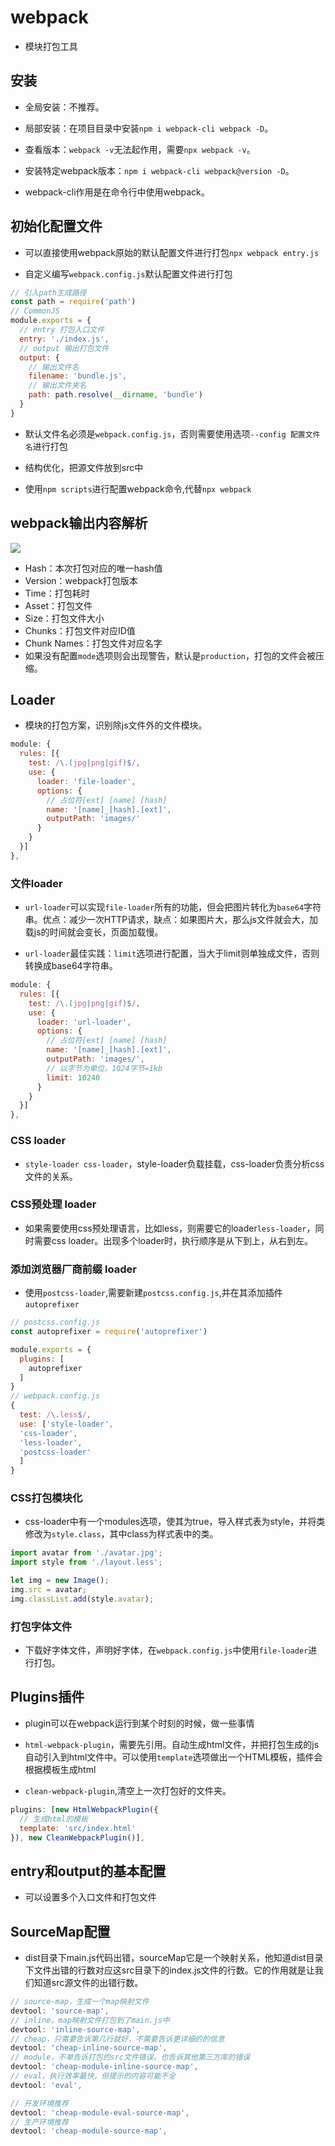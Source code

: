 # webpack

- 模块打包工具

## 安装

- 全局安装：不推荐。

- 局部安装：在项目目录中安装`npm i webpack-cli webpack -D`。

- 查看版本：`webpack -v`无法起作用，需要`npx webpack -v`。

- 安装特定webpack版本：`npm i webpack-cli webpack@version -D`。

- webpack-cli作用是在命令行中使用webpack。

## 初始化配置文件

- 可以直接使用webpack原始的默认配置文件进行打包`npx webpack entry.js`

- 自定义编写`webpack.config.js`默认配置文件进行打包
```js
// 引入path生成路径
const path = require('path')
// CommonJS
module.exports = {
  // entry 打包入口文件
  entry: './index.js',
  // output 输出打包文件
  output: {
    // 输出文件名
    filename: 'bundle.js',
    // 输出文件夹名
    path: path.resolve(__dirname, 'bundle')
  }
}
```

- 默认文件名必须是`webpack.config.js`，否则需要使用选项`--config 配置文件名`进行打包

- 结构优化，把源文件放到src中

- 使用`npm scripts`进行配置webpack命令,代替`npx webpack`

## webpack输出内容解析

![](https://image-static.segmentfault.com/103/812/1038122385-5cf49388eccb2_articlex)

- Hash：本次打包对应的唯一hash值
- Version：webpack打包版本
- Time：打包耗时
- Asset：打包文件
- Size：打包文件大小
- Chunks：打包文件对应ID值
- Chunk Names：打包文件对应名字
- 如果没有配置`mode`选项则会出现警告，默认是`production`，打包的文件会被压缩。

## Loader

- 模块的打包方案，识别除js文件外的文件模块。
```js
module: {
  rules: [{
    test: /\.(jpg|png|gif)$/,
    use: {
      loader: 'file-loader',
      options: {
        // 占位符[ext] [name] [hash]
        name: '[name]_[hash].[ext]',
        outputPath: 'images/'
      }
    }
  }]
},

```

### 文件loader

- `url-loader`可以实现`file-loader`所有的功能，但会把图片转化为`base64`字符串。优点：减少一次HTTP请求，缺点：如果图片大，那么js文件就会大，加载js的时间就会变长，页面加载慢。

- `url-loader`最佳实践：`limit`选项进行配置，当大于limit则单独成文件，否则转换成base64字符串。
```js
module: {
  rules: [{
    test: /\.(jpg|png|gif)$/,
    use: {
      loader: 'url-loader',
      options: {
        // 占位符[ext] [name] [hash]
        name: '[name]_[hash].[ext]',
        outputPath: 'images/',
        // 以字节为单位，1024字节=1kb
        limit: 10240
      }
    }
  }]
},

```

### CSS loader

- `style-loader css-loader`，style-loader负载挂载，css-loader负责分析css文件的关系。

### CSS预处理 loader

- 如果需要使用css预处理语言，比如less，则需要它的loader`less-loader`，同时需要css loader。出现多个loader时，执行顺序是从下到上，从右到左。

### 添加浏览器厂商前缀 loader

- 使用`postcss-loader`,需要新建`postcss.config.js`,并在其添加插件`autoprefixer`
```js
// postcss.config.js
const autoprefixer = require('autoprefixer')

module.exports = {
  plugins: [
    autoprefixer
  ]
}
// webpack.config.js
{
  test: /\.less$/,
  use: ['style-loader',
  'css-loader',
  'less-loader',
  'postcss-loader'
  ]
}
```

### CSS打包模块化

- css-loader中有一个modules选项，使其为true，导入样式表为style，并将类修改为`style.class`，其中class为样式表中的类。

```js
import avatar from './avatar.jpg';
import style from './layout.less';

let img = new Image();
img.src = avatar;
img.classList.add(style.avatar);
```

### 打包字体文件

- 下载好字体文件，声明好字体，在`webpack.config.js`中使用`file-loader`进行打包。

## Plugins插件

- plugin可以在webpack运行到某个时刻的时候，做一些事情

- `html-webpack-plugin`，需要先引用。自动生成html文件，并把打包生成的js自动引入到html文件中。可以使用`template`选项做出一个HTML模板，插件会根据模板生成html

- `clean-webpack-plugin`,清空上一次打包好的文件夹。

```js
plugins: [new HtmlWebpackPlugin({
  // 生成html的模板
  template: 'src/index.html'
}), new CleanWebpackPlugin()],
```

## entry和output的基本配置

- 可以设置多个入口文件和打包文件

## SourceMap配置

- dist目录下main.js代码出错，sourceMap它是一个映射关系，他知道dist目录下文件出错的行数对应这src目录下的index.js文件的行数。它的作用就是让我们知道src源文件的出错行数。
```js
// source-map，生成一个map映射文件
devtool: 'source-map',
// inline，map映射文件打包到了main.js中
devtool: 'inline-source-map',
// cheap，只需要告诉第几行就好，不需要告诉更详细的的信息
devtool: 'cheap-inline-source-map',
// module，不单告诉打包的src文件错误，也告诉其他第三方库的错误
devtool: 'cheap-module-inline-source-map',
// eval，执行效率最快，但提示的内容可能不全
devtool: 'eval',

// 开发环境推荐
devtool: 'cheap-module-eval-source-map',
// 生产环境推荐
devtool: 'cheap-module-source-map',
```

